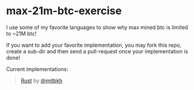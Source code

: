 # max-21m-btc-exercise

 I use some of my favorite languages to show why max mined btc is limited to ~21M btc!

 If you want to add your favorite implementation, you may fork this repo, create a sub-dir and then send a pull-request once your implementation is done!

Current implementations:
> [Rust](https://github.com/mjtbkh/max-21m-btc-exercise/tree/main/rust) by [@mjtbkh](https://github.com/mjtbkh)
